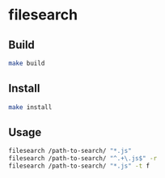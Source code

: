 # filesearch

## Build

```sh
make build
```

## Install

```sh
make install
```

## Usage

```sh
filesearch /path-to-search/ "*.js"
filesearch /path-to-search/ "^.+\.js$" -r
filesearch /path-to-search/ "*.js" -t f
```
